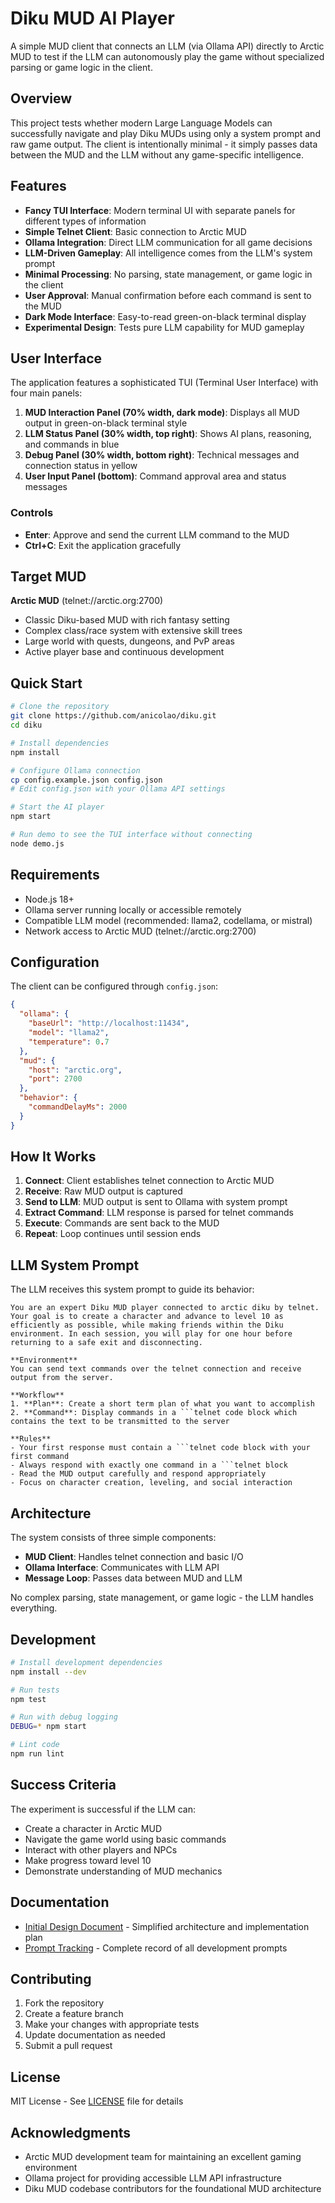 # Diku MUD AI Player

A simple MUD client that connects an LLM (via Ollama API) directly to Arctic MUD to test if the LLM can autonomously play the game without specialized parsing or game logic in the client.

## Overview

This project tests whether modern Large Language Models can successfully navigate and play Diku MUDs using only a system prompt and raw game output. The client is intentionally minimal - it simply passes data between the MUD and the LLM without any game-specific intelligence.

## Features

- **Fancy TUI Interface**: Modern terminal UI with separate panels for different types of information
- **Simple Telnet Client**: Basic connection to Arctic MUD
- **Ollama Integration**: Direct LLM communication for all game decisions
- **LLM-Driven Gameplay**: All intelligence comes from the LLM's system prompt
- **Minimal Processing**: No parsing, state management, or game logic in the client
- **User Approval**: Manual confirmation before each command is sent to the MUD
- **Dark Mode Interface**: Easy-to-read green-on-black terminal display
- **Experimental Design**: Tests pure LLM capability for MUD gameplay

## User Interface

The application features a sophisticated TUI (Terminal User Interface) with four main panels:

1. **MUD Interaction Panel (70% width, dark mode)**: Displays all MUD output in green-on-black terminal style
2. **LLM Status Panel (30% width, top right)**: Shows AI plans, reasoning, and commands in blue
3. **Debug Panel (30% width, bottom right)**: Technical messages and connection status in yellow
4. **User Input Panel (bottom)**: Command approval area and status messages

### Controls
- **Enter**: Approve and send the current LLM command to the MUD
- **Ctrl+C**: Exit the application gracefully

## Target MUD

**Arctic MUD** (telnet://arctic.org:2700)
- Classic Diku-based MUD with rich fantasy setting
- Complex class/race system with extensive skill trees
- Large world with quests, dungeons, and PvP areas
- Active player base and continuous development

## Quick Start

```bash
# Clone the repository
git clone https://github.com/anicolao/diku.git
cd diku

# Install dependencies
npm install

# Configure Ollama connection
cp config.example.json config.json
# Edit config.json with your Ollama API settings

# Start the AI player
npm start

# Run demo to see the TUI interface without connecting
node demo.js
```

## Requirements

- Node.js 18+ 
- Ollama server running locally or accessible remotely
- Compatible LLM model (recommended: llama2, codellama, or mistral)
- Network access to Arctic MUD (telnet://arctic.org:2700)

## Configuration

The client can be configured through `config.json`:

```json
{
  "ollama": {
    "baseUrl": "http://localhost:11434",
    "model": "llama2",
    "temperature": 0.7
  },
  "mud": {
    "host": "arctic.org",
    "port": 2700
  },
  "behavior": {
    "commandDelayMs": 2000
  }
}
```

## How It Works

1. **Connect**: Client establishes telnet connection to Arctic MUD
2. **Receive**: Raw MUD output is captured
3. **Send to LLM**: MUD output is sent to Ollama with system prompt
4. **Extract Command**: LLM response is parsed for telnet commands
5. **Execute**: Commands are sent back to the MUD
6. **Repeat**: Loop continues until session ends

## LLM System Prompt

The LLM receives this system prompt to guide its behavior:

```
You are an expert Diku MUD player connected to arctic diku by telnet. Your goal is to create a character and advance to level 10 as efficiently as possible, while making friends within the Diku environment. In each session, you will play for one hour before returning to a safe exit and disconnecting.

**Environment**
You can send text commands over the telnet connection and receive output from the server.

**Workflow**
1. **Plan**: Create a short term plan of what you want to accomplish
2. **Command**: Display commands in a ```telnet code block which contains the text to be transmitted to the server

**Rules**
- Your first response must contain a ```telnet code block with your first command
- Always respond with exactly one command in a ```telnet block
- Read the MUD output carefully and respond appropriately
- Focus on character creation, leveling, and social interaction
```

## Architecture

The system consists of three simple components:

- **MUD Client**: Handles telnet connection and basic I/O
- **Ollama Interface**: Communicates with LLM API
- **Message Loop**: Passes data between MUD and LLM

No complex parsing, state management, or game logic - the LLM handles everything.

## Development

```bash
# Install development dependencies
npm install --dev

# Run tests
npm test

# Run with debug logging
DEBUG=* npm start

# Lint code
npm run lint
```

## Success Criteria

The experiment is successful if the LLM can:
- Create a character in Arctic MUD
- Navigate the game world using basic commands
- Interact with other players and NPCs
- Make progress toward level 10
- Demonstrate understanding of MUD mechanics

## Documentation

- [Initial Design Document](INITIAL_DESIGN.md) - Simplified architecture and implementation plan
- [Prompt Tracking](PROMPTS.md) - Complete record of all development prompts

## Contributing

1. Fork the repository
2. Create a feature branch
3. Make your changes with appropriate tests
4. Update documentation as needed
5. Submit a pull request

## License

MIT License - See [LICENSE](LICENSE) file for details

## Acknowledgments

- Arctic MUD development team for maintaining an excellent gaming environment
- Ollama project for providing accessible LLM API infrastructure
- Diku MUD codebase contributors for the foundational MUD architecture
